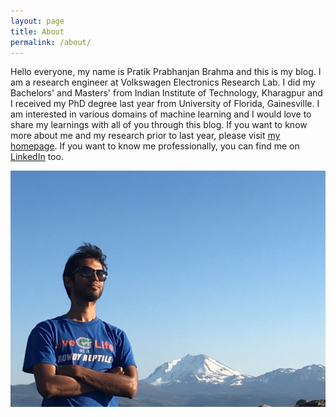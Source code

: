 ```yaml
---
layout: page
title: About
permalink: /about/
---
```


Hello everyone, my name is Pratik Prabhanjan Brahma and this is my blog. I am a research engineer at Volkswagen Electronics Research Lab. I did my Bachelors' and Masters' from Indian Institute of Technology, Kharagpur and I received my PhD degree last year from University of Florida, Gainesville. I am interested in various domains of machine learning and I would love to share my learnings with all of you through this blog. If you want to know more about me and my research prior to last year, please visit [my homepage](https://sites.google.com/site/pratikprabhanjanbrahma/). If you want to know me professionally, you can find me on [LinkedIn](https://www.linkedin.com/in/pratik-prabhanjan-brahma-065b7631/) too. 

<img src="/assets/pic.JPG"  />
